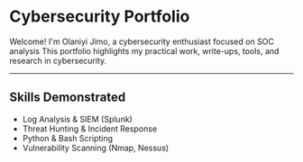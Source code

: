 # Cybersecurity Portfolio

Welcome! I'm Olaniyi Jimo, a cybersecurity enthusiast focused on SOC analysis
This portfolio highlights my practical work, write-ups, tools, and research in cybersecurity.

---

## Skills Demonstrated
- Log Analysis & SIEM (Splunk)
- Threat Hunting & Incident Response
- Python & Bash Scripting
- Vulnerability Scanning (Nmap, Nessus)
  


